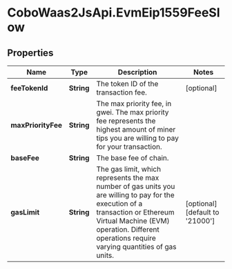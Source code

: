 # CoboWaas2JsApi.EvmEip1559FeeSlow

## Properties

Name | Type | Description | Notes
------------ | ------------- | ------------- | -------------
**feeTokenId** | **String** | The token ID of the transaction fee. | [optional] 
**maxPriorityFee** | **String** | The max priority fee, in gwei. The max priority fee represents the highest amount of miner tips you are willing to pay for your transaction. | 
**baseFee** | **String** | The base fee of chain. | 
**gasLimit** | **String** | The gas limit, which represents the max number of gas units you are willing to pay for the execution of a transaction or Ethereum Virtual Machine (EVM) operation. Different operations require varying quantities of gas units. | [optional] [default to &#39;21000&#39;]


